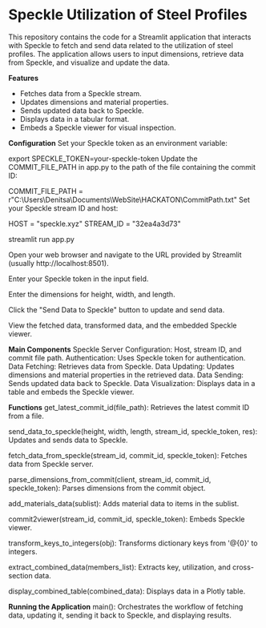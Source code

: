 # Speckle Utilization of Steel Profiles

This repository contains the code for a Streamlit application that interacts with Speckle to fetch and send data related to the utilization of steel profiles. The application allows users to input dimensions, retrieve data from Speckle, and visualize and update the data.

**Features**

- Fetches data from a Speckle stream.
- Updates dimensions and material properties.
- Sends updated data back to Speckle.
- Displays data in a tabular format.
- Embeds a Speckle viewer for visual inspection.

**Configuration**
Set your Speckle token as an environment variable:


export SPECKLE_TOKEN=your-speckle-token
Update the COMMIT_FILE_PATH in app.py to the path of the file containing the commit ID:


COMMIT_FILE_PATH = r"C:\Users\Denitsa\Documents\WebSite\HACKATON\CommitPath.txt"
Set your Speckle stream ID and host:


HOST = "speckle.xyz"
STREAM_ID = "32ea4a3d73"


streamlit run app.py

Open your web browser and navigate to the URL provided by Streamlit (usually http://localhost:8501).

Enter your Speckle token in the input field.

Enter the dimensions for height, width, and length.

Click the "Send Data to Speckle" button to update and send data.

View the fetched data, transformed data, and the embedded Speckle viewer.

**Main Components**
Speckle Server Configuration: Host, stream ID, and commit file path.
Authentication: Uses Speckle token for authentication.
Data Fetching: Retrieves data from Speckle.
Data Updating: Updates dimensions and material properties in the retrieved data.
Data Sending: Sends updated data back to Speckle.
Data Visualization: Displays data in a table and embeds the Speckle viewer.

**Functions**
get_latest_commit_id(file_path): Retrieves the latest commit ID from a file.

send_data_to_speckle(height, width, length, stream_id, speckle_token, res): Updates and sends data to Speckle.

fetch_data_from_speckle(stream_id, commit_id, speckle_token): Fetches data from Speckle server.

parse_dimensions_from_commit(client, stream_id, commit_id, speckle_token): Parses dimensions from the commit object.

add_materials_data(sublist): Adds material data to items in the sublist.

commit2viewer(stream_id, commit_id, speckle_token): Embeds Speckle viewer.

transform_keys_to_integers(obj): Transforms dictionary keys from '@{0}' to integers.

extract_combined_data(members_list): Extracts key, utilization, and cross-section data.

display_combined_table(combined_data): Displays data in a Plotly table.

**Running the Application**
main(): Orchestrates the workflow of fetching data, updating it, sending it back to Speckle, and displaying results.
